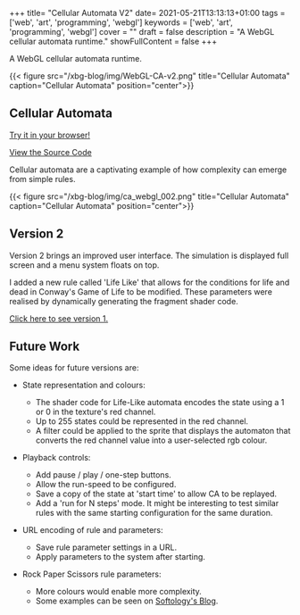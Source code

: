 +++
title= "Cellular Automata V2"
date= 2021-05-21T13:13:13+01:00
tags = ['web', 'art', 'programming', 'webgl']
keywords = ['web', 'art', 'programming', 'webgl']
cover = ""
draft = false
description = "A WebGL cellular automata runtime."
showFullContent = false
+++

A WebGL cellular automata runtime.

{{< figure src="/xbg-blog/img/WebGL-CA-v2.png" title="Cellular Automata" caption="Cellular Automata" position="center">}}

## Cellular Automata


[Try it in your browser!](https://xbgbtx.github.io/xbg-blog/CellularAutomataWebGLv2/)

[View the Source Code](https://github.com/xbgbtx/CellularAutomataWebGL)


Cellular automata are a captivating example of how complexity can emerge
from simple rules.

{{< figure src="/xbg-blog/img/ca_webgl_002.png" title="Cellular Automata" caption="Cellular Automata" position="center">}}

## Version 2

Version 2 brings an improved user interface.  The simulation is displayed
full screen and a menu system floats on top.

I added a new rule called 'Life Like' that allows for the conditions
for life and dead in Conway's Game of Life to be modified.  These parameters
were realised by dynamically generating the fragment shader code.

[Click here to see version 1.](https://xbgbtx.github.io/xbg-blog/posts/cellular-automata/)

## Future Work

Some ideas for future versions are:

- State representation and colours:
   - The shader code for Life-Like automata encodes the state using a 1 or 0
     in the texture's red channel.
   - Up to 255 states could be represented in the red channel.
   - A filter could be applied to the sprite that displays the automaton
     that converts the red channel value into a user-selected rgb colour.

- Playback controls:
   - Add pause / play / one-step buttons.
   - Allow the run-speed to be configured.
   - Save a copy of the state at 'start time' to allow CA to be replayed.
   - Add a 'run for N steps' mode.  It might be interesting to test
     similar rules with the same starting configuration for the same
     duration.

- URL encoding of rule and parameters:
   - Save rule parameter settings in a URL.
   - Apply parameters to the system after starting.

- Rock Paper Scissors rule parameters:
   - More colours would enable more complexity.  
   - Some examples can be seen on [Softology's Blog](https://softologyblog.wordpress.com/2018/03/23/rock-paper-scissors-cellular-automata/).
